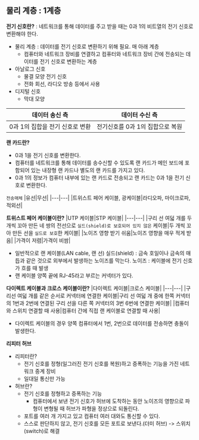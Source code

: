 ## 물리 계층 : 1계층
**전기 신호란?**
: 네트워크를 통해 데이터를 주고 받을 때는 0과 1의 비트열의 전기 신호로 변환해야 한다.
- 물리 계층 : 데이터를 전기 신호로 변환하기 위해 필요. 매 아래 계층
  - 컴퓨터와 네트워크 장비를 연결하고 컴퓨터와 네트워크 장비 간에 전송되는 데이터를 전기 신호로 변환하는 계층
- 아날로그 신호
  - 물결 모양 전기 신호
  - 전화 회선, 라디오 방송 등에서 사용
- 디지털 신호
  - 막대 모양

|데이터 송신 측|데이터 수신 측|
|---|---|
|0과 1의 집합을 전기 신호로 변환|전기신호를 0과 1의 집합으로 복원|

**랜 카드란?**
- 0과 1을 전기 신호를 변환한다.
- 컴퓨터를 네트워크를 통해 데이터를 송수신할 수 있도록 랜 카드가 메인 보드에 포함되어 있는 내장형 랜 카드나 별도의 랜 카드를 가지고 있다.
- 0과 1의 정보가 컴퓨터 내부에 있는 랜 카드로 전송되고 랜 카드는 0과 1을 전기 신호로 변환한다.

`전송매체`
|유선|무선|
|---|---|
|트위스트 페어 케이블, 광케이블|라디오파, 마이크로파, 적외선|

**트위스트 페어 케이블이란?**
|UTP 케이블|STP 케이블|
|---|---|
|구리 선 여덟 개를 두 개씩 꼬아 만든 네 쌍의 전선으로 `실드(shield)로 보호되어 있지 않은` 케이블|두 개씩 꼬아 만든 선을 `실드로 보호`한 케이블|
|노이즈 영향 받기 쉬움|노이즈 영향을 매우 적게 받음|
|가격이 저렴|가격이 비쌈|
- 일반적으로 랜 케이블(LAN cable, 랜 선)
  실드(shield) : 금속 호일이나 금속의 매듭과 같은 것으로 외부에서 발생하는 노이즈를 막는다.
  노이즈 : 케이블에 전기 신호가 흐를 때 발생
- 랜 케이블 양쪽 끝에 RJ-45라고 부르는 커넥터가 있다.

**다이렉트 케이블과 크로스 케이블이란?**
|다이렉트 케이블|크로스 케이블|
|---|---|
|구리선 여덟 개를 같은 순서로 커넥터에 연결한 케이블|구리 선 여덟 개 중에 한쪽 커넥터의 1번과 2번에 연결된 구리 선을 다른 쪽 커넥터의 3번 6번에 연결한 케이블|
|컴퓨터와 스위치 연결할 때 사용|컴퓨터 간에 직접 랜 케이블로 연결할 때 사용|
- 다이렉트 케이블의 경우 양쪽 컴퓨터에서 1번, 2번으로 데이터를 전송하면 충돌이 발생한다.

**리피터 허브**
- 리피터란?
    - 전기 신호를 정형(일그러진 전기 신호를 복원)하고 증폭하는 기능을 가진 네트워크 중계 장비
    - 일대일 통신만 가능
- 허브란?
  - 전기 신호를 정형하고 증폭하는 기능
      - 컴퓨터에서 보낸 전기 신호가 허브에 도착하는 동안 노이즈의 영향으로 파형이 변형될 때 허브가 파형을 정상으로 되돌린다.
  - 포트를 여러 개 가지고 있고 컴퓨터 여러 대와도 통신할 수 있다.
  - 스스로 판단하지 않고, 전기 신호를 모든 포트로 보낸다.(더미 허브) -> 스위치(switch)로 해결
